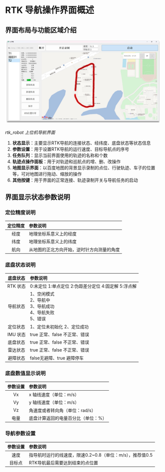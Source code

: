 # RTK 导航操作界面概述

## 界面布局与功能区域介绍

![](/images/dr03-app/image2.png)

*rtk_robot 上位机导航界面*

1. **状态显示**：主要显示RTK导航的连接状态、经纬度、底盘状态等状态信息
2. **参数设置**：用于设置RTK导航的运行速度、目标导航点的序号
3. **任务队列**：显示当前界面使用的轨迹的名称和个数
4. **轨迹点操作面板**：用于对轨迹和巡航点的增、删、改操作
5. **地图显示界面**：以百度地图的背景显示录制的点位、行驶轨迹、车子的位置等，可对地图进行拖动、缩放的操作
6. **其他按键**：用于界面的正常连接、轨迹录制开关与导航任务的启动

## 界面显示状态参数说明

### 定位精度说明

| 定位精度 | 参数说明 |
|:-------:|:--------|
| 经度 | 地理坐标系意义上的经度 |
| 纬度 | 地理坐标系意义上的纬度 |
| 航向 | 从地图的正北方向开始，逆时针方向测量的角度 |

### 底盘状态说明

| 底盘状态 | 参数说明 |
|:-------:|:--------|
| RTK 状态 | 0:未定位 1:单点定位 2:伪距差分定位 4:固定解 5:浮点解 |
| 导航状态 | 1、空闲模式<br>2、导航中<br>3、导航成功<br>4、导航失败<br>5、错误 |
| 定位状态 | 1、定位未初始化 2、定位成功 |
| IMU 状态 | true 正常、false 不正常、错误 |
| 底盘状态 | true 正常、false 不正常、错误 |
| 雷达状态 | true 正常、false 不正常、错误 |
| 避障状态 | false无避障、true 避障停车 |

### 底盘数值显示说明

| 参数设置 | 参数说明 |
|:-------:|:--------|
| Vx | x 轴线速度（单位：m/s） |
| Vy | y 轴线速度（单位：m/s） |
| Vz | 角速度或者转向角（单位：rad/s） |
| 电量 | 底盘计算返回的电量百分比（单位：%） |

### 导航参数设置

| 参数设置 | 参数说明 |
|:-------:|:--------|
| 速度 | 指导航时运行的线速度，限速0.2~0.8（单位：m/s），推荐值0.5 |
| 目标点 | RTK导航最后需要达到结束的点位置 
